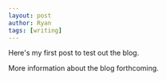 ```yaml
---
layout: post
author: Ryan
tags: [writing]
---
```

Here's my first post to test out the blog.

More information about the blog forthcoming.